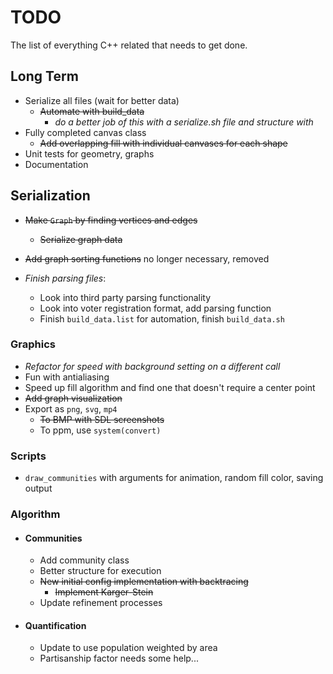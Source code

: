 # TODO

The list of everything C++ related that needs to get done.

## Long Term
- Serialize all files (wait for better data)
    - ~~Automate with build_data~~
        - *do a better job of this with a serialize.sh file and structure with*
- Fully completed canvas class
    - ~~Add overlapping fill with individual canvases for each shape~~
- Unit tests for geometry, graphs
- Documentation

## Serialization
- ~~Make `Graph` by finding vertices and edges~~
    - ~~Serialize graph data~~
- ~~Add graph sorting functions~~ no longer necessary, removed

- *Finish parsing files*:
    - Look into third party parsing functionality
    - Look into voter registration format, add parsing function
    - Finish `build_data.list` for automation, finish `build_data.sh`

### Graphics
- *Refactor for speed with background setting on a different call*
- Fun with antialiasing
- Speed up fill algorithm and find one that doesn't require a center point
- ~~Add graph visualization~~
- Export as `png`, `svg`, `mp4`
    - ~~To BMP with SDL screenshots~~
    - To ppm, use `system(convert)`

### Scripts
- `draw_communities` with arguments for animation, random fill color, saving output

### Algorithm
- #### Communities

    - Add community class
    - Better structure for execution
    - ~~New initial config implementation with backtracing~~
        - ~~Implement Karger-Stein~~
    - Update refinement processes

- #### Quantification
    - Update to use population weighted by area
    - Partisanship factor needs some help...